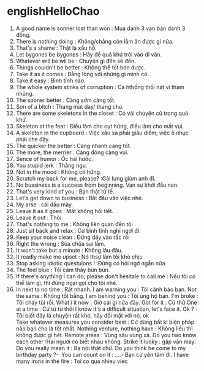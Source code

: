 # englishHelloChao
 1. A good name is sonner lost than won : Mua danh 3 vạn bán danh 3 đồng.
 2. There is nothing doing : Không/chẳng còn lằm ăn được gì nữa.
 3. That's a shame : Thật là xấu hỗ.
 4. Let bygones be bygones : Hãy để quá khứ trôi vào dĩ vãn.
 5. Whatever will be wil be : Chuyên gì đến sẽ đến.
 6. Things couldn't be better : Không thể tốt hơn được.
 7. Take it as it comes : Bằng lòng với những gì minh có.
 8. Take it easy : Bình tĩnh nào.
 9. The whole system stinks of corruption : Cả hthống thối nát vì tham nhũng.
 10. The sooner better : Càng sớm càng tốt.
 11. Son of a bitch : Thang mat day/ thang cho.
 12. There are some skeletons in the closet : Có vài chuyện cũ trong quá khứ.
 13. Skeleton at the feat : Điều làm cho cụt hứng, điều làm cho mất vui.
 14. A skeleton in the cupboard : Việc xấu xa phải giấu diếm, việc ô nhục phải che đậy.
 15. The quicker the better : Càng nhanh càng tốt.
 16. The more, the merrier : Càng đông càng vui.
 17. Sence of humor : Óc hài hước.
 18. You stupid jerk : Thằng ngu.
 19. Not in the mood : Không có hứng.
 20. Scratch my back for me, please? :Gải lưng giùm anh đi.
 21. No bussiness is a success from beginning. Vạn sự khởi đầu nan.
 22. That's very kind of you : Bạn thật tử tế.
 23. Let's get down to business : Bắt đầu vào việc nhé.
 24. My arse : cái đầu mày.    
 25. Leave it as it goes : Mất không hối tiết.
 26. Leave it out : Thôi 
 27. That's nothing to me : Không liên quan đến tôi
 28. Just sit back and relax : Cứ bình tỉnh nghĩ ngơi đi.
 29. Keep your noise clean : Đừng dây vào rắc rối 
 30. Right the wrong : Sửa chữa sai lầm. 
 31. It won't take but a minute : Không lâu đâu.
 32. It readly make me upset : Nó thsự làm tôi khó chịu
 33. Stop asking idiotic questuions ! :Đừng có hỏi ngớ ngẫn nữa.
 34. The feel blue : Tổi cảm thấy bùn bùn.
 35. If there's anything I can do, please don't hesitale to call me : Nếu tôi có thể làm gì, thì đừng ngại gọi cho tôi nhé.
 36. In next to no time : Rất nhanh.
 I am warning you : Tôi cảnh báo bạn.
 Not the same : Không tốt bằng.
 I am behind you : Tôi ủng hộ bạn.
 I'm broke : Tôi cháy túi rồi.
 What í it now : Giờ cái gì nữa đây.
 Got for it : Cứ thử 
 One at a time : Cứ từ từ thôi
 I know it's a difficult situation, let's face it. Ok ? : Tôi biết đây là chuyện rất khó, hãy đối mặt với nó, ok  
 Take whatever measures you consider best : Cứ dùng bất kì biện pháp nào bạn cho là tốt nhất.
 Nothing venture, nothing have : Không liều thì không được gì hết.
 Remote areas : Vùng sâu vùng xa.
 Do you two know each other :Hai người có biết nhau không.
 Strike it lucky : gặp vận may.
 Do you really mean it : Bạ nói thật chứ.
 Do you think he come to my birthday party ?-  You can count on it : ....- Bạn cứ yên tâm đi.
 I have many irons in the fire : Toi co qua nhieu viec
 
 
